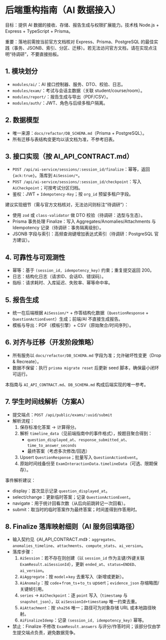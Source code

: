# 后端重构指南（AI 数据接入）

目标：提供 AI 数据的接收、存储、报告生成与权限扩展能力。技术栈 Node.js + Express + TypeScript + Prisma。

重要：落地前需按当前官方文档核对 Express、Prisma、PostgreSQL 的最佳实践（事务、JSONB、索引、分区、迁移）。若无法访问官方文档，请在实现点注明“待调研”，不要直接拍板。

## 1. 模块划分
- `modules/ai/`：AI 接口控制器、服务、DTO、校验、日志。
- `modules/exam/`：考试与会话主数据（关联 student/course/room）。
- `modules/report/`：报告生成与导出（PDF/CSV）。
- `modules/auth/`：JWT、角色与后续多租户隔离。

## 2. 数据模型
- 唯一来源：`docs/refactor/DB_SCHEMA.md`（Prisma + PostgreSQL）。
- 所有迁移与表结构变更均以该文档为准，不参考旧表。

## 3. 接口实现（按 AI_API_CONTRACT.md）
- `POST /api/ai-service/sessions/:session_id/finalize`：幂等，返回 `{ack:true}`。落库到 `AiSession/*`。
- `POST /api/ai-service/sessions/:session_id/checkpoint`：写入 `AiCheckpoint`；可按考试分区归档。
- 鉴权：JWT + `Idempotency-Key`；按 `org_id` 预留多租户字段。

建议实现细节（需与官方文档核对，无法访问则标注“待调研”）：
- 使用 `zod` 或 `class-validator` 做 DTO 校验（待调研：选型与生态）。
- Prisma 事务处理 Finalize：写入 Aggregates/Anomalies/Attachments 与 Idempotency 记录（待调研：事务隔离级别）。
- JSONB 字段与索引：高频查询键增加表达式索引（待调研：PostgreSQL 官方建议）。

## 4. 可靠性与可观测性
- 幂等：基于 `(session_id, idempotency_key)` 约束；重复提交返回 200。
- 日志：结构化日志（请求ID、会话ID、错误码）。
- 指标：请求耗时、入库延迟、失败率、幂等命中率。

## 5. 报告生成
- 统一在后端根据 `AiSession/*` + 作答结构化数据（`QuestionResponse` + `QuestionActionEvent`）生成；前端/AI 不直接生成报告。
- 模板与导出：PDF（模板引擎）+ CSV（原始聚合/时间序列）。

## 6. 对齐与迁移（开发阶段策略）
- 所有服务以 `docs/refactor/DB_SCHEMA.md` 字段为准；允许破坏性变更（Drop & Recreate）。
- 数据不保留：执行 `prisma migrate reset` 后更新 seed 脚本，确保最小闭环可运行。

本指南与 `AI_API_CONTRACT.md`、`DB_SCHEMA.md` 构成后端实现的唯一参考。

## 7. 学生时间线解析（方案A）
- 提交端点：`POST /api/public/exams/:uuid/submit`
- 解析流程：
  1) 保存标准化答案 → 计算得分。
  2) 解析 `timeline_data`（见前端指南中的事件格式），按题目聚合得到：
     - `question_displayed_at`、`response_submitted_at`、`time_to_answer_seconds`
     - 最终答案（考虑多次修改/回选）
  3) Upsert `QuestionResponse`；批量写入 `QuestionActionEvent`。
  4) 原始时间线备份至 `ExamInteractionData.timelineData`（可选、限期保存）。

事件解析建议：
- display：首次显示记录 `question_displayed_at`。
- select/change：更新临时答案；记录 `QuestionActionEvent`。
- navigate：用于统计回看次数（从后向前跳转记一次回看）。
- submit：取当时的临时答案作为最终答案；时间差得到作答用时。

## 8. Finalize 落库映射细则（AI 服务回填路径）
- 输入契约见《AI_API_CONTRACT.md》：`aggregates`、`anomalies_timeline`、`attachments`、`compute_stats`、`ai_version`。
- 落库步骤：
  1) `AiSession`：若不存在则创建（以 `session_id` 作为主键/外键关联 `ExamResult.aiSessionId`），更新 `ended_at`、`status=ENDED`、`ai_version`。
  2) `AiAggregate`：按 `model`+`key` 去重写入（新增或更新）。
  3) `AiAnomaly`：按 `code`+`from_ts`+`to_ts` upsert；`evidence_json` 存缩略图/关键帧引用。
  4) `series` → `AiCheckpoint`：逐 `point` 写入（`timestamp` 与 `snapshot_json`），以 `aiSessionId+timestamp` 唯一约束去重。
  5) `AiAttachment`：按 `sha256` 唯一；路径可为对象存储 URL 或本地路径映射。
  6) `AiFinalizeIdemp`：记录 `(session_id, idempotency_key)` 幂等。
- 禁止：Finalize 不修改 `ExamResult.answers` 与评分/作答时间；该部分仅由学生提交端点负责，避免数据竞争。

